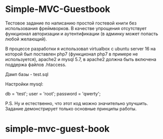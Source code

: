 # Simple-MVC-Guestbook

Тестовое задание по написанию простой гостевой книги без использования фреймворков. В качестве упрощения отсутствует функционал авторизации и аутентификации (в админку может попасть любой желающий).

В процессе разработки я использовал virtualbox c ubuntu server 16 на которой был поставлен php7 (функционал php7 в примере не используется), apache2 и mysql 5.7, в apache2 должна быть включена поддержа файлов .htaccess.

Дамп базы - test.sql

Настройки mysql:

db = 'test';
user = 'root';
password = 'qwerty';

P.S. Ну и естественно, что этот код можно значительно улучшить. Задание демонстрирует только основные принципы работы.
# simple-mvc-guest-book
